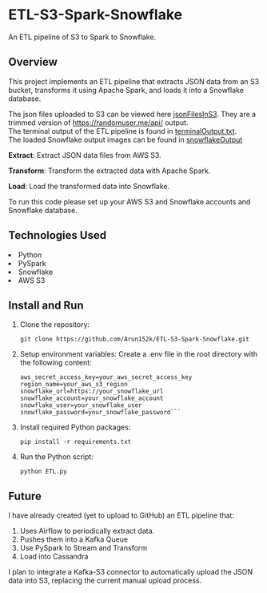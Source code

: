 # ETL-S3-Spark-Snowflake

An ETL pipeline of S3 to Spark to Snowflake.

## Overview
This project implements an ETL pipeline that extracts JSON data from an S3 bucket, transforms it using Apache Spark, and loads it into a Snowflake database. 

The json files uploaded to S3 can be viewed here [jsonFilesInS3](jsonFilesInS3). They are a trimmed version of https://randomuser.me/api/ output.
<br>
The terminal output of the ETL pipeline is found in [terminalOutput.txt](terminalOutput.txt).
<br>
The loaded Snowflake output images can be found in [snowflakeOutput](snowflakeOutput)

<b>Extract</b>: Extract JSON data files from AWS S3.

<b>Transform</b>: Transform the extracted data with Apache Spark.

<b>Load</b>: Load the transformed data into Snowflake.

To run this code please set up your AWS S3 and Snowflake accounts and Snowflake database.

## Technologies Used

<li> Python</li>
<li> PySpark </li>
<li> Snowflake </li>
<li> AWS S3 </li>

## Install and Run

1. Clone the repository:

    ```git clone https://github.com/Arun152k/ETL-S3-Spark-Snowflake.git```
2. Setup environment variables:
Create a .env file in the root directory with the following content:

    ```aws_access_key_id=your_aws_access_key_id
    aws_secret_access_key=your_aws_secret_access_key
    region_name=your_aws_s3_region
    snowflake_url=https://your_snowflake_url
    snowflake_account=your_snowflake_account
    snowflake_user=your_snowflake_user
    snowflake_password=your_snowflake_password```

3. Install required Python packages:

    ```pip install -r requirements.txt```

4. Run the Python script:

    ```python ETL.py```

## Future
I have already created (yet to upload to GitHub) an ETL pipeline that:
1. Uses Airflow to periodically extract data.
2. Pushes them into a Kafka Queue
3. Use PySpark to Stream and Transform
4. Load into Cassandra

I plan to integrate a Kafka-S3 connector to automatically upload the JSON data into S3, replacing the current manual upload process.
